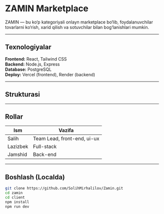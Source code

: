 
# ZAMIN Marketplace

ZAMIN — bu ko‘p kategoriyali onlayn marketplace bo‘lib, foydalanuvchilar tovarlarni ko‘rish, xarid qilish va sotuvchilar bilan bog‘lanishlari mumkin.

---

## Texnologiyalar

**Frontend:** React, Tailwind CSS  
**Backend:** Node.js, Express  
**Database:** PostgreSQL  
**Deploy:** Vercel (frontend), Render (backend)



---

## Strukturasi


---

## Rollar

| Ism      | Vazifa                                    |
|----------|-------------------------------------------|
| Salih    | Team Lead, front-end, ui-ux               |
| Lazizbek | Full-stack                                |
| Jamshid  | Back-end                                  |

---

## Boshlash (Localda)

```bash
git clone https://github.com/SolihMirhalilov/Zamin.git
cd zamin
cd client
npm install
npm run dev
